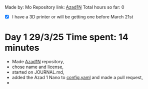 Made by: Mo
Repository link: [Azad1N](https://github.com/mo8codes/Azad1N)
Total hours so far: 0

- [x] I have a 3D printer or will be getting one before March 21st

# Day 1 29/3/25 Time spent: 14 minutes
- Made [Azad1N](https://github.com/mo8codes/Azad1N) repository,
- chose name and license,
- started on JOURNAL.md,
- added the Azad 1 Nano to [config.yaml](https://github.com/hackclub/infill/blob/main/doc_update_script/config.yaml) and made a pull request,
- 

